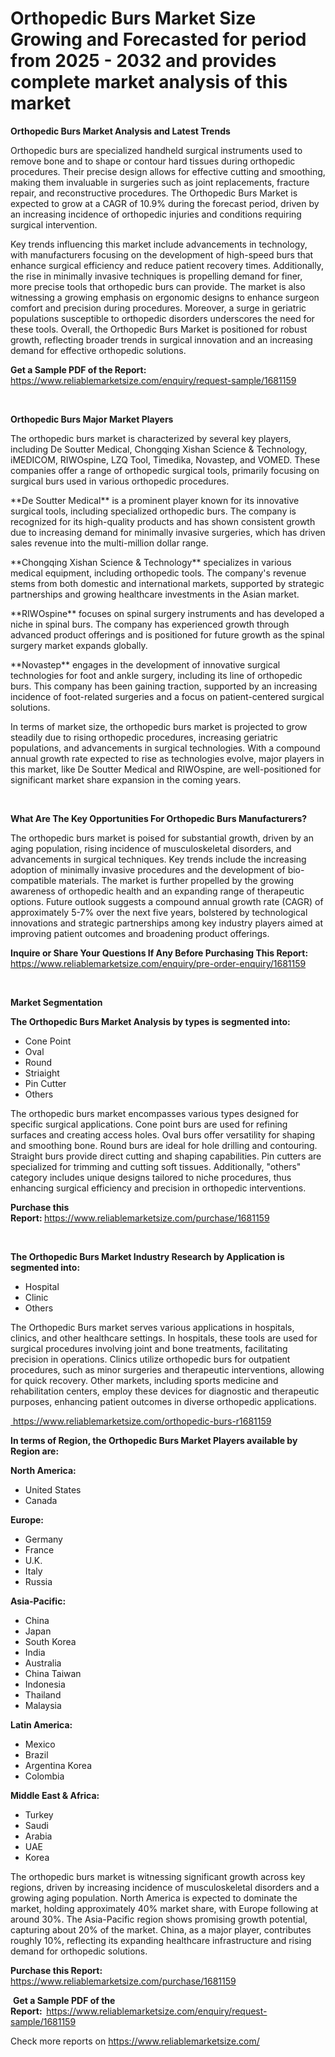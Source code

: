 <p><h1>Orthopedic Burs Market Size Growing and Forecasted for period from 2025 - 2032 and provides complete market analysis of this market</h1></p><p><strong>Orthopedic Burs Market Analysis and Latest Trends</strong></p>
<p><p>Orthopedic burs are specialized handheld surgical instruments used to remove bone and to shape or contour hard tissues during orthopedic procedures. Their precise design allows for effective cutting and smoothing, making them invaluable in surgeries such as joint replacements, fracture repair, and reconstructive procedures. The Orthopedic Burs Market is expected to grow at a CAGR of 10.9% during the forecast period, driven by an increasing incidence of orthopedic injuries and conditions requiring surgical intervention.</p><p>Key trends influencing this market include advancements in technology, with manufacturers focusing on the development of high-speed burs that enhance surgical efficiency and reduce patient recovery times. Additionally, the rise in minimally invasive techniques is propelling demand for finer, more precise tools that orthopedic burs can provide. The market is also witnessing a growing emphasis on ergonomic designs to enhance surgeon comfort and precision during procedures. Moreover, a surge in geriatric populations susceptible to orthopedic disorders underscores the need for these tools. Overall, the Orthopedic Burs Market is positioned for robust growth, reflecting broader trends in surgical innovation and an increasing demand for effective orthopedic solutions.</p></p>
<p><strong>Get a Sample PDF of the Report:&nbsp;</strong> <a href="https://www.reliablemarketsize.com/enquiry/request-sample/1681159?utm_campaign=3528&utm_medium=2&utm_source=Github&utm_content=ia&utm_term=24032025&utm_id=orthopedic-burs">https://www.reliablemarketsize.com/enquiry/request-sample/1681159</a></p>
<p>&nbsp;</p>
<p><strong>Orthopedic Burs Major Market Players</strong></p>
<p><p>The orthopedic burs market is characterized by several key players, including De Soutter Medical, Chongqing Xishan Science & Technology, iMEDICOM, RIWOspine, LZQ Tool, Timedika, Novastep, and VOMED. These companies offer a range of orthopedic surgical tools, primarily focusing on surgical burs used in various orthopedic procedures.</p><p>**De Soutter Medical** is a prominent player known for its innovative surgical tools, including specialized orthopedic burs. The company is recognized for its high-quality products and has shown consistent growth due to increasing demand for minimally invasive surgeries, which has driven sales revenue into the multi-million dollar range.</p><p>**Chongqing Xishan Science & Technology** specializes in various medical equipment, including orthopedic tools. The company's revenue stems from both domestic and international markets, supported by strategic partnerships and growing healthcare investments in the Asian market.</p><p>**RIWOspine** focuses on spinal surgery instruments and has developed a niche in spinal burs. The company has experienced growth through advanced product offerings and is positioned for future growth as the spinal surgery market expands globally.</p><p>**Novastep** engages in the development of innovative surgical technologies for foot and ankle surgery, including its line of orthopedic burs. This company has been gaining traction, supported by an increasing incidence of foot-related surgeries and a focus on patient-centered surgical solutions.</p><p>In terms of market size, the orthopedic burs market is projected to grow steadily due to rising orthopedic procedures, increasing geriatric populations, and advancements in surgical technologies. With a compound annual growth rate expected to rise as technologies evolve, major players in this market, like De Soutter Medical and RIWOspine, are well-positioned for significant market share expansion in the coming years.</p></p>
<p>&nbsp;</p>
<p><strong>What Are The Key Opportunities For Orthopedic Burs Manufacturers?</strong></p>
<p><p>The orthopedic burs market is poised for substantial growth, driven by an aging population, rising incidence of musculoskeletal disorders, and advancements in surgical techniques. Key trends include the increasing adoption of minimally invasive procedures and the development of bio-compatible materials. The market is further propelled by the growing awareness of orthopedic health and an expanding range of therapeutic options. Future outlook suggests a compound annual growth rate (CAGR) of approximately 5-7% over the next five years, bolstered by technological innovations and strategic partnerships among key industry players aimed at improving patient outcomes and broadening product offerings.</p></p>
<p><strong>Inquire or Share Your Questions If Any Before Purchasing This Report:</strong> <a href="https://www.reliablemarketsize.com/enquiry/pre-order-enquiry/1681159?utm_campaign=3528&utm_medium=2&utm_source=Github&utm_content=ia&utm_term=24032025&utm_id=orthopedic-burs">https://www.reliablemarketsize.com/enquiry/pre-order-enquiry/1681159</a></p>
<p>&nbsp;</p>
<p><strong>Market Segmentation</strong></p>
<p><strong>The Orthopedic Burs Market Analysis by types is segmented into:</strong></p>
<p><ul><li>Cone Point</li><li>Oval</li><li>Round</li><li>Striaight</li><li>Pin Cutter</li><li>Others</li></ul></p>
<p><p>The orthopedic burs market encompasses various types designed for specific surgical applications. Cone point burs are used for refining surfaces and creating access holes. Oval burs offer versatility for shaping and smoothing bone. Round burs are ideal for hole drilling and contouring. Straight burs provide direct cutting and shaping capabilities. Pin cutters are specialized for trimming and cutting soft tissues. Additionally, "others" category includes unique designs tailored to niche procedures, thus enhancing surgical efficiency and precision in orthopedic interventions.</p></p>
<p><strong>Purchase this Report:&nbsp;</strong><a href="https://www.reliablemarketsize.com/purchase/1681159?utm_campaign=3528&utm_medium=2&utm_source=Github&utm_content=ia&utm_term=24032025&utm_id=orthopedic-burs">https://www.reliablemarketsize.com/purchase/1681159</a></p>
<p>&nbsp;</p>
<p><strong>The Orthopedic Burs Market Industry Research by Application is segmented into:</strong></p>
<p><ul><li>Hospital</li><li>Clinic</li><li>Others</li></ul></p>
<p><p>The Orthopedic Burs market serves various applications in hospitals, clinics, and other healthcare settings. In hospitals, these tools are used for surgical procedures involving joint and bone treatments, facilitating precision in operations. Clinics utilize orthopedic burs for outpatient procedures, such as minor surgeries and therapeutic interventions, allowing for quick recovery. Other markets, including sports medicine and rehabilitation centers, employ these devices for diagnostic and therapeutic purposes, enhancing patient outcomes in diverse orthopedic applications.</p></p>
<p><a href="https://www.reliablemarketsize.com/orthopedic-burs-r1681159?utm_campaign=3528&utm_medium=2&utm_source=Github&utm_content=ia&utm_term=24032025&utm_id=orthopedic-burs">&nbsp;https://www.reliablemarketsize.com/orthopedic-burs-r1681159</a></p>
<p><strong>In terms of Region, the Orthopedic Burs Market Players available by Region are:</strong></p>
<p>
    <p> <strong> North America: </strong>
        <ul>
            <li>United States</li>
            <li>Canada</li>
        </ul>
        </p> 
    <p> <strong> Europe: </strong>
        <ul>
            <li>Germany</li>
            <li>France</li>
            <li>U.K.</li>
            <li>Italy</li>
            <li>Russia</li>
        </ul>
        </p> 
    <p> <strong> Asia-Pacific: </strong>
        <ul>
            <li>China</li>
            <li>Japan</li>
            <li>South Korea</li>
            <li>India</li>
            <li>Australia</li>
            <li>China Taiwan</li>
            <li>Indonesia</li>
            <li>Thailand</li>
            <li>Malaysia</li>
        </ul>
        </p> 
    <p> <strong> Latin America: </strong>
        <ul>
            <li>Mexico</li>
            <li>Brazil</li>
            <li>Argentina Korea</li>
            <li>Colombia</li>
        </ul>
        </p> 
    <p> <strong> Middle East & Africa: </strong>
        <ul>
            <li>Turkey</li>
            <li>Saudi</li>
            <li>Arabia</li>
            <li>UAE</li>
            <li>Korea</li>
        </ul>
    </p>
    </p>
<p><p>The orthopedic burs market is witnessing significant growth across key regions, driven by increasing incidence of musculoskeletal disorders and a growing aging population. North America is expected to dominate the market, holding approximately 40% market share, with Europe following at around 30%. The Asia-Pacific region shows promising growth potential, capturing about 20% of the market. China, as a major player, contributes roughly 10%, reflecting its expanding healthcare infrastructure and rising demand for orthopedic solutions.</p></p>
<p><strong>Purchase this Report: </strong><a href="https://www.reliablemarketsize.com/purchase/1681159?utm_campaign=3528&utm_medium=2&utm_source=Github&utm_content=ia&utm_term=24032025&utm_id=orthopedic-burs">https://www.reliablemarketsize.com/purchase/1681159</a></p>
<p>&nbsp;<strong>Get a Sample PDF of the Report:&nbsp;&nbsp;</strong><a href="https://www.reliablemarketsize.com/enquiry/request-sample/1681159?utm_campaign=3528&utm_medium=2&utm_source=Github&utm_content=ia&utm_term=24032025&utm_id=orthopedic-burs">https://www.reliablemarketsize.com/enquiry/request-sample/1681159</a></p>
<p><strong></strong></p>
<p>Check more reports on <a href="https://www.reliablemarketsize.com/?utm_campaign=3528&utm_medium=2&utm_source=Github&utm_content=ia&utm_term=24032025&utm_id=orthopedic-burs">https://www.reliablemarketsize.com/</a></p>